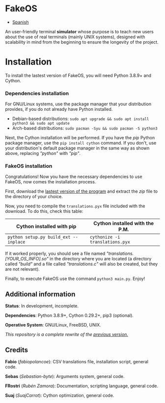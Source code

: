 # FakeOS

* [Spanish](https://github.com/Hint-Box/FakeOS/blob/main/README.es.md)

An user-friendly terminal **simulator** whose purpose is to teach new users about the use of
real terminals (mainly UNIX systems), designed with scalability in mind from the
beginning to ensure the longevity of the project.

# Installation
To install the lastest version of FakeOS, you will need Python 3.8.9+ and Cython.

### Dependencies installation
For GNU/Linux systems, use the package manager that your distribution provides, if you
do not already have Python installed.

* Debian-based distributions: `sudo apt upgrade && sudo apt install python3 && sudo apt update`
* Arch-based distributions: `sudo pacman -Syu && sudo pacman -S python3`

Next, the Cython installation will be performed. If you have the *pip* Python package
manager, use the `pip install cython` command. If you don't, use your distribution's default
package manager in the same way as shown above, replacing *"python"* with *"pip"*.

### FakeOS installation
Congratulations! Now you have the necessary dependencies to use FakeOS, now comes the
installation process.

First, download the [lastest version of the program](https://www.github.com/Hint-Box/FakeOS/archive/refs/heads/main.zip "Download Link")
and extract the *zip* file to the directory of your choice.

Now, you need to compile the `translations.pyx` file included with the download. To do this,
check this table:

|Cython installed with pip|Cython installed with the P.M.|
|---|---|
|`python setup.py build_ext --inplace`|`cythonize -i translations.pyx`|

If it worked properly, you should see a file named *"translations.[YOUR_OS_INFO].so"* in
the directory where you are located (a directory called *"build"* and a file called
*"translations.c"* will also be created, but they are not relevant).

Finally, to execute FakeOS use the command `python3 main.py`. Enjoy!

## Additional information
**Status**: In development, incomplete.

**Dependencies**: Python 3.8.9+, Cython 0.29.2+, pip3 (optional).

**Operative System**: GNU/Linux, FreeBSD, UNIX.

_This repository is a complete rewrite of the [previous version.](https://www.github.com/fabiopolancoe/FakeOS)_

## Credits
**Fabio** (*fabiopolancoe*): CSV translations file, installation script, general code.

**Sebas** (*Sebastian-byte*): Arguments system, general code.

**FRostri** (*Rubén Zamora*): Documentation, scripting language, general code.

**Suaj** (*SuajCarrot*): Cython optimization, general code.
